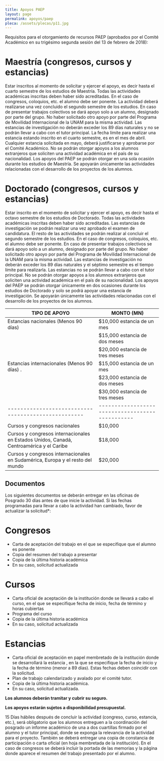```yaml
---
title: Apoyos PAEP
layout: page
permalink: apoyos/paep
pleca: /assets/plecas/p11.jpg
---
```


Requisitos para el otorgamiento de recursos PAEP (aprobados por el Comité Académico en su trigésimo segunda sesión del 13 de febrero de 2018):
 

# Maestría (congresos, cursos y estancias)

Estar inscritos al momento de solicitar y ejercer el apoyo, es decir hasta el cuarto semestre de los estudios de Maestría.
Todas las actividades académicas inscritas deben haber sido acreditadas.
En el caso de congresos, coloquios, etc. el alumno debe ser ponente.
La actividad deberá realizarse una vez concluido el segundo semestre de los estudios.
En caso de presentar trabajos colectivos se dará apoyo solo a un alumno, designado por parte del grupo.
No haber solicitado otro apoyo por parte del Programa de Movilidad Internacional de la UNAM para la misma actividad.
Las estancias de investigación no deberán exceder los 89 días naturales y no se podrán llevar a cabo con el tutor principal. La fecha límite para realizar una estancia estando inscrito en el cuarto semestre, es en el mes de abril. Cualquier estancia solicitada en mayo, deberá justificarse y aprobarse por el Comité Académico.
No se podrán otorgar apoyos a los alumnos extranjeros que soliciten una actividad académica en el país de su nacionalidad.
Los apoyos del PAEP se podrán otorgar en una sola ocasión durante los estudios de Maestría.
Se apoyarán únicamente las actividades relacionadas con el desarrollo de los proyectos de los alumnos.
 

# Doctorado (congresos, cursos y estancias)

Estar inscrito en el momento de solicitar y ejercer el apoyo, es decir hasta el octavo semestre de los estudios de Doctorado.
Todas las actividades académicas inscritas deben haber sido acreditadas.
Las estancias de investigación se podrán realizar una vez aprobado el examen de candidatura. El resto de las actividades se podrán realizar al concluir el segundo semestre de los estudios.
En el caso de congresos, coloquios, etc. el alumno debe ser ponente.
En caso de presentar trabajos colectivos se dará apoyo solo a un alumno, designado por parte del grupo.
No haber solicitado otro apoyo por parte del Programa de Movilidad Internacional de la UNAM para la misma actividad.
Las estancias de investigación no deberán exceder los 89 días naturales y el séptimo semestre es el tiempo límite para realizarla. Las estancias no se podrán llevar a cabo con el tutor principal.
No se podrán otorgar apoyos a los alumnos extranjeros que soliciten una actividad académica en el país de su nacionalidad.
Los apoyos del PAEP se podrán otorgar únicamente en dos ocasiones durante los estudios de Doctorado y solo se podrá apoyar una estancia de investigación.
Se apoyarán únicamente las actividades relacionadas con el desarrollo de los proyectos de los alumnos.

| TIPO DE APOYO                                     | MONTO (MN)
|---------------------------------------------------|-----------------------------------------------|
| Estancias nacionales (Menos 90 días)              | $10,000 estancia de un mes
|                                                   | $15,000 estancia de dos meses
|                                                   | $20,000 estancia de tres meses
| Estancias internacionales (Menos 90 días) .       | $15,000 estancia de un mes
|                                                   | $23,000 estancia de dos meses
|                                                   | $30,000 estancia de tres meses
|---------------------------------------------------|-----------------------------------------------|
| Cursos y congresos nacionales                                                           | $10,000 |
| Cursos y congresos internacionales en Estados Unidos, Canadá, Centroamérica y el Caribe | $18,000 |
| Cursos y congresos internacionales en Sudamérica, Europa y el resto del mundo           |$20,000  |


## Documentos

Los siguientes documentos se deberán entregar en las oficinas de
Posgrado 30 días antes de que inicie la actividad. Si las fechas
programadas para llevar a cabo la actividad han cambiado, favor de
actualizar la solicitud*:

 

# Congresos

 - Carta de aceptación del trabajo en el que se especifique que el alumno es ponente
 - Copia del resumen del trabajo a presentar
 - Copia de la última historia académica
 - En su caso, solicitud actualizada
 

# Cursos

 - Carta oficial de aceptación de la institución donde se llevará a cabo el curso, en el que se especifique fecha de inicio, fecha de término y horas cubiertas
 - Programa del curso
 - Copia de la última historia académica
 - En su caso, solicitud actualizada
 

# Estancias

 - Carta oficial de aceptación en papel membretado de la institución donde se desarrollará la estancia , en la que se especifique la fecha de inicio y la fecha de término (menor a 89 días). Estas fechas deben coincidir con la solicitud.
 - Plan de trabajo calendarizado y avalado por el comité tutor.
 - Copia de la última historia académica.
 - En su caso, solicitud actualizada.
 


**Los alumnos deberán tramitar y cubrir su seguro.**

**Los apoyos estarán sujetos a disponibilidad presupuestal.**


15 Días hábiles después de concluir la actividad (congreso, curso,
estancia, etc.), será obligatorio que los alumnos entreguen a la
coordinación del posgrado un informe académico de una a dos cuartillas
firmado por el alumno y el tutor principal, donde se exponga la
relevancia de la actividad para el proyecto. También se deberá
entregar una copia de constancia de participación o carta oficial (en
hoja membretada de la institución). En el caso de congresos se deberá
incluir la portada de las memorias y la página donde aparece el
resumen del trabajo presentado por el alumno.

 

